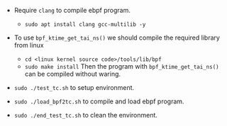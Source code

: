 

* Require `clang` to compile ebpf program.
    * `sudo apt install clang gcc-multilib -y`
* To use `bpf_ktime_get_tai_ns()` we should compile the required library from linux
    * `cd <linux kernel source code>/tools/lib/bpf`
    * `sudo make install`
    Then the program with `bpf_ktime_get_tai_ns()` can be compiled without waring.


* `sudo ./test_tc.sh` to setup environment.
* `sudo ./load_bpf2tc.sh` to compile and load ebpf program.
* `sudo ./end_test_tc.sh` to clean the environment.
